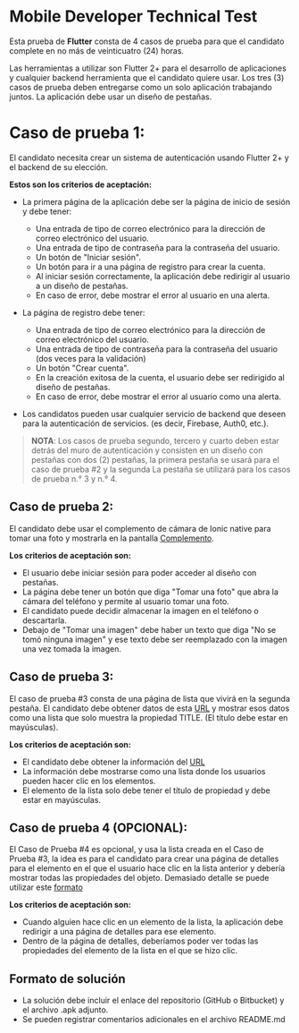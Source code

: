 # Mobile Developer Technical Test

Esta prueba de **Flutter** consta de 4 casos de prueba para que el candidato complete en no más de
veinticuatro (24) horas.

Las herramientas a utilizar son Flutter 2+ para el desarrollo de aplicaciones y cualquier backend
herramienta que el candidato quiere usar. Los tres (3) casos de prueba deben entregarse como un solo
aplicación trabajando juntos. La aplicación debe usar un diseño de pestañas.

# Caso de prueba 1:

El candidato necesita crear un sistema de autenticación usando Flutter 2+ y el backend de su elección.

**Estos son los criterios de aceptación:**

- La primera página de la aplicación debe ser la página de inicio de sesión y debe tener:
    - Una entrada de tipo de correo electrónico para la dirección de correo electrónico del usuario.
    - Una entrada de tipo de contraseña para la contraseña del usuario.
    - Un botón de "Iniciar sesión".
    - Un botón para ir a una página de registro para crear la cuenta.
    - Al iniciar sesión correctamente, la aplicación debe redirigir al usuario a un diseño de pestañas.
    - En caso de error, debe mostrar el error al usuario en una alerta.

- La página de registro debe tener:
    - Una entrada de tipo de correo electrónico para la dirección de correo electrónico del usuario.
    - Una entrada de tipo de contraseña para la contraseña del usuario (dos veces para la validación)
    - Un botón "Crear cuenta".
    - En la creación exitosa de la cuenta, el usuario debe ser redirigido al diseño de pestañas.
    - En caso de error, debe mostrar el error al usuario como una alerta.

- Los candidatos pueden usar cualquier servicio de backend que deseen para la autenticación de servicios. (es decir, Firebase, Auth0, etc.).

> **NOTA**: Los casos de prueba segundo, tercero y cuarto deben estar detrás del muro de autenticación y consisten en un diseño con pestañas con dos (2) pestañas, la primera pestaña se usará para el caso de prueba #2 y la segunda La pestaña se utilizará para los casos de prueba n.° 3 y n.° 4.

## Caso de prueba 2:

El candidato debe usar el complemento de cámara de Ionic native para tomar una foto y mostrarla en
la pantalla [Complemento](https://ionicframework.com/docs/native/camera/).

**Los criterios de aceptación son:**

- El usuario debe iniciar sesión para poder acceder al diseño con pestañas. 
- La página debe tener un botón que diga "Tomar una foto" que abra la cámara del teléfono y permite al usuario tomar una foto.
- El candidato puede decidir almacenar la imagen en el teléfono o descartarla. 
- Debajo de "Tomar una imagen" debe haber un texto que diga "No se tomó ninguna imagen" y ese texto debe ser reemplazado con la imagen una vez tomada la imagen.

## Caso de prueba 3:

El caso de prueba #3 consta de una página de lista que vivirá en la segunda pestaña. El candidato debe obtener datos de esta [URL](https://jsonplaceholder.typicode.com/posts/) y mostrar esos datos como una lista que solo muestra la propiedad TITLE. (El título debe estar en mayúsculas).

**Los criterios de aceptación son:**

- El candidato debe obtener la información del [URL](https://jsonplaceholder.typicode.com/posts/)
- La información debe mostrarse como una lista donde los usuarios pueden hacer clic en los elementos. 
- El elemento de la lista solo debe tener el título de propiedad y debe estar en mayúsculas.

## Caso de prueba 4 (OPCIONAL):

El Caso de Prueba #4 es opcional, y usa la lista creada en el Caso de Prueba #3, la idea es para el candidato para crear una página de detalles para el elemento en el que el usuario hace clic en la lista anterior y debería mostrar todas las propiedades del objeto. Demasiado detalle se puede utilizar este [formato](https://jsonplaceholder.typicode.com/posts/1)

**Los criterios de aceptación son:**

- Cuando alguien hace clic en un elemento de la lista, la aplicación debe redirigir a una página de detalles para ese elemento. 
- Dentro de la página de detalles, deberíamos poder ver todas las propiedades del elemento de la lista en el que se hizo clic. 

## Formato de solución

- La solución debe incluir el enlace del repositorio (GitHub o Bitbucket) y el archivo .apk adjunto.
- Se pueden registrar comentarios adicionales en el archivo README.md